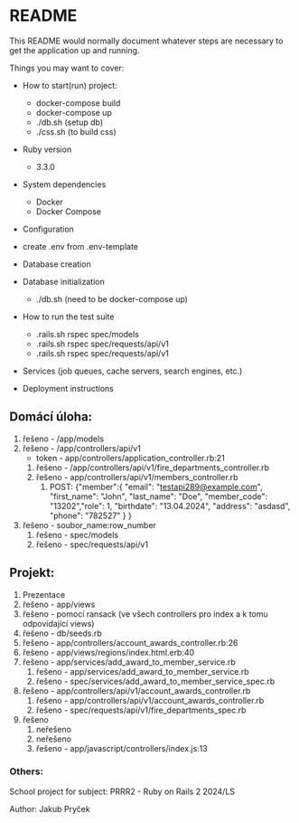 # README

This README would normally document whatever steps are necessary to get the
application up and running.

Things you may want to cover:

* How to start(run) project:
  * docker-compose build
  * docker-compose up
  * ./db.sh (setup db)
  * ./css.sh (to build css)

* Ruby version
  * 3.3.0 

* System dependencies
  * Docker
  * Docker Compose

* Configuration
* create .env from .env-template

* Database creation

* Database initialization
  * ./db.sh (need to be docker-compose up)

* How to run the test suite
  * .rails.sh rspec spec/models 
  * .rails.sh rspec spec/requests/api/v1 
  * .rails.sh rspec spec/requests/api/v1 

* Services (job queues, cache servers, search engines, etc.)

* Deployment instructions

## Domácí úloha:
1. řešeno - /app/models
2. řešeno - /app/controllers/api/v1
   * token - app/controllers/application_controller.rb:21
   1. řešeno - /app/controllers/api/v1/fire_departments_controller.rb
   2. řešeno - app/controllers/api/v1/members_controller.rb
      1. POST: {"member":{ "email": "testapi289@example.com", "first_name": "John", "last_name": "Doe", "member_code": "13202","role": 1, "birthdate": "13.04.2024", "address": "asdasd", "phone": "782527" } }
3. řešeno - soubor_name:row_number
   1. řešeno - spec/models
   2. řešeno - spec/requests/api/v1

## Projekt:
1. Prezentace
2. řešeno - app/views
3. řešeno - pomocí ransack (ve všech controllers pro index a k tomu odpovídající views)
4. řešeno - db/seeds.rb
5. řešeno - app/controllers/account_awards_controller.rb:26
6. řešeno - app/views/regions/index.html.erb:40
7. řešeno - app/services/add_award_to_member_service.rb
   1. řešeno - app/services/add_award_to_member_service.rb
   2. řešeno - spec/services/add_award_to_member_service_spec.rb
8. řešeno - app/controllers/api/v1/account_awards_controller.rb
   1. řešeno - app/controllers/api/v1/account_awards_controller.rb
   2. řešeno - spec/requests/api/v1/fire_departments_spec.rb
9. řešeno
   1. neřešeno
   2. neřešeno
   3. řešeno - app/javascript/controllers/index.js:13


### Others:
School project for subject: PRRR2 - Ruby on Rails 2
2024/LS 

Author: Jakub Pryček
